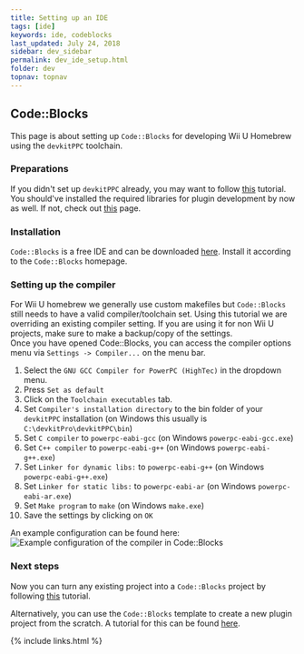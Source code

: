 ```yaml
---
title: Setting up an IDE
tags: [ide]
keywords: ide, codeblocks
last_updated: July 24, 2018
sidebar: dev_sidebar
permalink: dev_ide_setup.html
folder: dev
topnav: topnav
---
```


## Code::Blocks
This page is about setting up `Code::Blocks` for developing Wii U Homebrew using the `devkitPPC` toolchain.  

### Preparations
If you didn't set up `devkitPPC` already, you may want to follow [this](dev_toolchain_setup) tutorial. You should've installed the required libraries for plugin development by now as well. If not, check out [this](dev_required_libraries) page.  

### Installation
`Code::Blocks` is a free IDE and can be downloaded [here](http://www.codeblocks.org/). Install it according to the `Code::Blocks` homepage.

### Setting up the compiler
For Wii U homebrew we generally use custom makefiles but `Code::Blocks` still needs to have a valid compiler/toolchain set. Using this tutorial we are overriding an existing compiler setting. 
If you are using it for non Wii U projects, make sure to make a backup/copy of the settings.  
Once you have opened Code::Blocks, you can access the compiler options menu via `Settings -> Compiler...` on the menu bar.
1. Select the `GNU GCC Compiler for PowerPC (HighTec)` in the dropdown menu.
2. Press `Set as default`
3. Click on the `Toolchain executables` tab.
4. Set `Compiler's installation directory` to the bin folder of your `devkitPPC` installation (on Windows this usually is `C:\devkitPro\devkitPPC\bin`)
5. Set `C compiler` to `powerpc-eabi-gcc` (on Windows `powerpc-eabi-gcc.exe`)
6. Set `C++ compiler` to `powerpc-eabi-g++` (on Windows `powerpc-eabi-g++.exe`)
7. Set `Linker for dynamic libs:` to `powerpc-eabi-g++` (on Windows `powerpc-eabi-g++.exe`)
8. Set `Linker for static libs:` to `powerpc-eabi-ar` (on Windows `powerpc-eabi-ar.exe`)
9. Set `Make program` to `make` (on Windows `make.exe`)
10. Save the settings by clicking on `OK`

An example configuration can be found here:  
![Example configuration of the compiler in Code::Blocks](https://i.imgur.com/cnfkmHR.gif)

### Next steps
Now you can turn any existing project into a `Code::Blocks` project by following [this](dev_codeblocks_project_from_scratch.html) tutorial.  

Alternatively, you can use the `Code::Blocks` template to create a new plugin project from the scratch. A tutorial for this can be found [here](https://github.com/Maschell/WiiUPluginSystem/wiki/Using-project-templates-in-Code::Blocks).

{% include links.html %}
